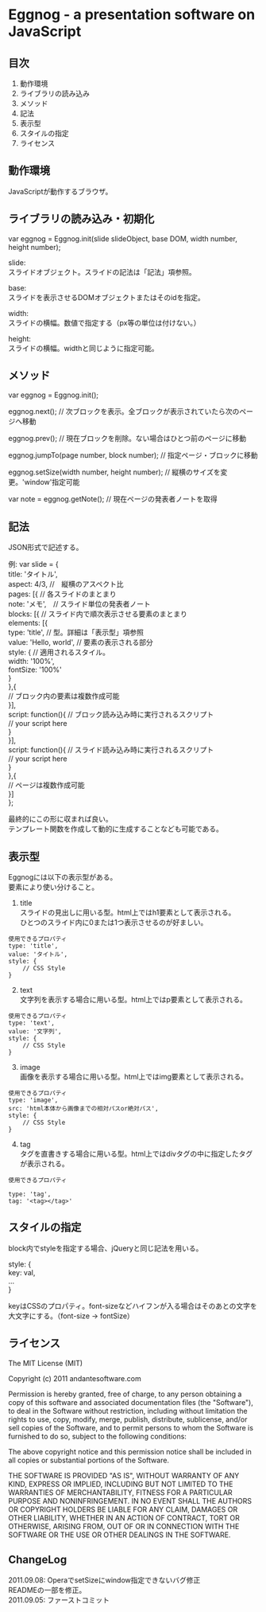 Eggnog - a presentation software on JavaScript  
==============================================  
  
目次  
----  
1. 動作環境  
2. ライブラリの読み込み  
3. メソッド  
4. 記法  
5. 表示型  
6. スタイルの指定  
7. ライセンス  
  
  
動作環境  
--------  
  JavaScriptが動作するブラウザ。  
    
  
ライブラリの読み込み・初期化  
----------------------------  
  var eggnog = Eggnog.init(slide slideObject, base DOM, width number, height number);  
    
  slide:  
    スライドオブジェクト。スライドの記法は「記法」項参照。  
  
  base:  
    スライドを表示させるDOMオブジェクトまたはそのidを指定。  
  
  width:  
    スライドの横幅。数値で指定する（px等の単位は付けない。）  
    
  height:  
    スライドの横幅。widthと同じように指定可能。  
  
  
メソッド  
--------  
  var eggnog = Eggnog.init();  
    
  eggnog.next(); // 次ブロックを表示。全ブロックが表示されていたら次のページへ移動  
    
  eggnog.prev(); // 現在ブロックを削除。ない場合はひとつ前のページに移動  
    
  eggnog.jumpTo(page number, block number); // 指定ページ・ブロックに移動  
    
  eggnog.setSize(width number, height number); // 縦横のサイズを変更。'window'指定可能  
    
  var note = eggnog.getNote(); // 現在ページの発表者ノートを取得  
  
  
記法  
----  
  JSON形式で記述する。  

例: 
    var slide = {  
        title: 'タイトル',  
        aspect: 4/3, //　縦横のアスペクト比   
        pages: [{ // 各スライドのまとまり  
            note: 'メモ',　// スライド単位の発表者ノート  
            blocks: [{ // スライド内で順次表示させる要素のまとまり  
                elements: [{  
                    type: 'title', // 型。詳細は「表示型」項参照  
                    value: 'Hello, world', // 要素の表示される部分  
                    style: { // 適用されるスタイル。  
                        width: '100%',  
                        fontSize: '100%'  
                    }  
                },{  
                    // ブロック内の要素は複数作成可能  
                }],  
                script: function(){ // ブロック読み込み時に実行されるスクリプト  
                    // your script here  
                }  
            }],  
            script: function(){ // スライド読み込み時に実行されるスクリプト  
                // your script here  
            }  
        },{  
            // ページは複数作成可能  
        }]  
    };  
  
  最終的にこの形に収まれば良い。  
  テンプレート関数を作成して動的に生成することなども可能である。  
  
  
表示型  
------  
  Eggnogには以下の表示型がある。  
  要素により使い分けること。  
    
  1. title  
    スライドの見出しに用いる型。html上ではh1要素として表示される。  
    ひとつのスライド内に0または1つ表示させるのが好ましい。  
      
    使用できるプロパティ  
    type: 'title',  
    value: 'タイトル',  
    style: {  
        // CSS Style  
    }  
      
  2. text  
    文字列を表示する場合に用いる型。html上ではp要素として表示される。  
      
    使用できるプロパティ  
    type: 'text',  
    value: '文字列',  
    style: {  
        // CSS Style  
    }  
      
  3. image  
    画像を表示する場合に用いる型。html上ではimg要素として表示される。  
      
    使用できるプロパティ  
    type: 'image',  
    src: 'html本体から画像までの相対パスor絶対パス',  
    style: {  
        // CSS Style  
    }  
      
  4. tag  
    タグを直書きする場合に用いる型。html上ではdivタグの中に指定したタグが表示される。  
      
    使用できるプロパティ  
      
    type: 'tag',  
    tag: '<tag></tag>'  
  
  
スタイルの指定  
-------------  
  block内でstyleを指定する場合、jQueryと同じ記法を用いる。  
    
  style: {  
    key: val,  
    ...  
  }  
    
  keyはCSSのプロパティ。font-sizeなどハイフンが入る場合はそのあとの文字を大文字にする。（font-size -> fontSize）  
  
  
ライセンス  
----------  
The MIT License (MIT)  
  
Copyright (c) 2011 andantesoftware.com  
  
Permission is hereby granted, free of charge, to any person obtaining a copy of this software and associated documentation files (the "Software"), to deal in the Software without restriction, including without limitation the rights to use, copy, modify, merge, publish, distribute, sublicense, and/or sell copies of the Software, and to permit persons to whom the Software is furnished to do so, subject to the following conditions:  
  
The above copyright notice and this permission notice shall be included in all copies or substantial portions of the Software.  
  
THE SOFTWARE IS PROVIDED "AS IS", WITHOUT WARRANTY OF ANY KIND, EXPRESS OR IMPLIED, INCLUDING BUT NOT LIMITED TO THE WARRANTIES OF MERCHANTABILITY, FITNESS FOR A PARTICULAR PURPOSE AND NONINFRINGEMENT. IN NO EVENT SHALL THE AUTHORS OR COPYRIGHT HOLDERS BE LIABLE FOR ANY CLAIM, DAMAGES OR OTHER LIABILITY, WHETHER IN AN ACTION OF CONTRACT, TORT OR OTHERWISE, ARISING FROM, OUT OF OR IN CONNECTION WITH THE SOFTWARE OR THE USE OR OTHER DEALINGS IN THE SOFTWARE.  
  
ChangeLog  
---------  
2011.09.08: OperaでsetSizeにwindow指定できないバグ修正  
            READMEの一部を修正。  
2011.09.05: ファーストコミット